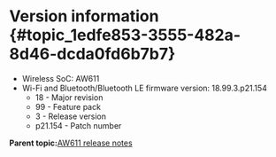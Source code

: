 # Version information {#topic_1edfe853-3555-482a-8d46-dcda0fd6b7b7}

-   Wireless SoC: AW611
-   Wi-Fi and Bluetooth/Bluetooth LE firmware version: 18.99.3.p21.154
    -   18 - Major revision
    -   99 - Feature pack
    -   3 - Release version
    -   p21.154 - Patch number

**Parent topic:**[AW611 release notes](../topics/aw611-release-notes.md)

